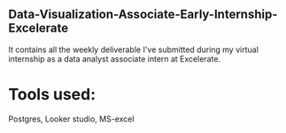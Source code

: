 ## Data-Visualization-Associate-Early-Internship-Excelerate
It contains all the weekly deliverable I've submitted during my virtual internship as a data analyst associate intern at Excelerate.
# Tools used:
Postgres, Looker studio, MS-excel
